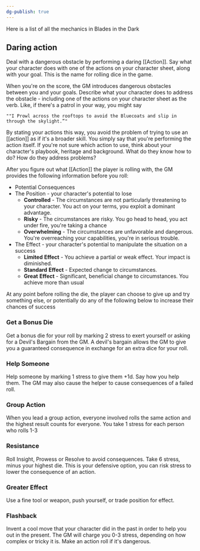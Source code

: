 ```yaml
---
dg-publish: true
---
```



Here is a list of all the mechanics in Blades in the Dark

## Daring action
Deal with a dangerous obstacle by performing a daring [[Action]]. Say what
your character does with one of the actions on your character sheet, along
with your goal. This is the name for rolling dice in the game.

When you're on the score, the GM introduces dangerous obstacles between you and your goals. Describe what your character does to address the obstacle - including one of the actions on your character sheet as the verb. Like, if there's a patrol in your way, you might say

	""I Prowl across the rooftops to avoid the Bluecoats and slip in
	through the skylight.”" 

By stating your actions this way, you avoid the problem of trying to use an [[action]] as if it's a broader skill. You simply say that you're performing the action itself. 
If you're not sure which action to use, think about your character's playbook, heritage and background. What do they know how to do? How do they address problems?

After you figure out what [[Action]] the player is rolling with, the GM provides the following information before you roll:
- Potential Consequences
- The Position - your character's potential to lose
	- **Controlled** - The circumstances are not particularly threatening to your character. You act on your terms, you exploit a dominant advantage.
	- **Risky** - The circumstances are risky. You go head to head, you act under fire, you're taking a chance
	- **Overwhelming** - The circumstances are unfavorable and dangerous. You're overreaching your capabilities, you're in serious trouble.
- The Effect - your character's potential to manipulate the situation on a success
	- **Limited** **Effect** - You achieve a partial or weak effect. Your impact is diminished.
	- **Standard** **Effect** - Expected change to circumstances.
	- **Great** **Effect** - Significant, beneficial change to circumstances. You achieve more than  usual

At any point before rolling the die, the player can choose to give up and try something else, or potentially do any of the following below to increase their chances of success


### Get a Bonus Die
Get a bonus die for your roll by marking 2 stress to exert yourself or asking for a Devil's Bargain from the GM. A devil's bargain allows the GM to give you a guaranteed consequence in exchange for an extra dice for your roll.

### Help Someone
Help someone by marking 1 stress to give them +1d. Say how you help them. The GM may also cause the helper to cause consequences of a failed roll.

### Group Action
When you lead a group action, everyone involved rolls the same action and the highest result counts for everyone. You take 1 stress for each person who rolls 1-3

### Resistance
Roll Insight, Prowess or Resolve to avoid consequences. Take 6 stress, minus your highest die. This is your defensive option, you can risk stress to lower the consequence of an action.

### Greater Effect
Use a fine tool or weapon, push yourself, or trade position for effect.

### Flashback
Invent a cool move that your character did in the past in order to help you out in the present. The GM will charge you 0-3 stress, depending on how complex or tricky it is. Make an action roll if it's dangerous.